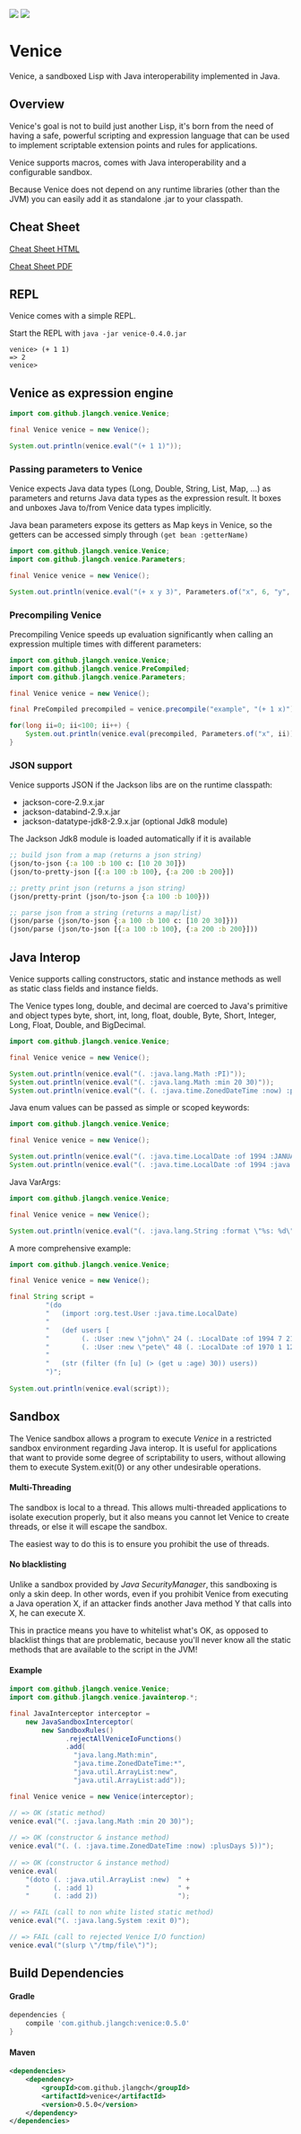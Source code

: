 [![](https://cdn.rawgit.com/jlangch/venice/cd3133bb/license.svg)](./LICENSE)
[![](https://cdn.rawgit.com/jlangch/venice/cd3133bb/maven-central.svg)](http://mvnrepository.com/artifact/com.github.jlangch/venice)


# Venice

Venice, a sandboxed Lisp with Java interoperability implemented in Java.


## Overview

Venice's goal is not to build just another Lisp, it's born from the need of 
having a safe, powerful scripting and expression language that can be used 
to implement scriptable extension points and rules for applications.

Venice supports macros, comes with Java interoperability and a configurable 
sandbox.

Because Venice does not depend on any runtime libraries (other than the JVM) you 
can easily add it as standalone .jar to your classpath.

 
## Cheat Sheet

[Cheat Sheet HTML](https://cdn.rawgit.com/jlangch/venice/cd3133bb/cheatsheet.html)

[Cheat Sheet PDF](https://cdn.rawgit.com/jlangch/venice/cd3133bb/cheatsheet.pdf)


## REPL

Venice comes with a simple REPL.

Start the REPL with `java -jar venice-0.4.0.jar`

```text
venice> (+ 1 1)
=> 2
venice>
```

## Venice as expression engine

```java
import com.github.jlangch.venice.Venice;

final Venice venice = new Venice();

System.out.println(venice.eval("(+ 1 1)"));
```


### Passing parameters to Venice

Venice expects Java data types (Long, Double, String, List, Map, ...) as 
parameters and returns Java data types as the expression result. It boxes 
and unboxes Java to/from Venice data types implicitly.

Java bean parameters expose its getters as Map keys in Venice, so the 
getters can be accessed simply through `(get bean :getterName)`


```java
import com.github.jlangch.venice.Venice;
import com.github.jlangch.venice.Parameters;

final Venice venice = new Venice();

System.out.println(venice.eval("(+ x y 3)", Parameters.of("x", 6, "y", 3L)));
```


### Precompiling Venice

Precompiling Venice speeds up evaluation significantly when calling an expression multiple times with different parameters:

```java
import com.github.jlangch.venice.Venice;
import com.github.jlangch.venice.PreCompiled;
import com.github.jlangch.venice.Parameters;

final Venice venice = new Venice();

final PreCompiled precompiled = venice.precompile("example", "(+ 1 x)");

for(long ii=0; ii<100; ii++) {
    System.out.println(venice.eval(precompiled, Parameters.of("x", ii)));
}
```

### JSON support

Venice supports JSON if the Jackson libs are on the runtime classpath:

 - jackson-core-2.9.x.jar
 - jackson-databind-2.9.x.jar
 - jackson-datatype-jdk8-2.9.x.jar (optional Jdk8 module)
 
The Jackson Jdk8 module is loaded automatically if it is available
 

```clojure
;; build json from a map (returns a json string)
(json/to-json {:a 100 :b 100 c: [10 20 30]})
(json/to-pretty-json [{:a 100 :b 100}, {:a 200 :b 200}])

;; pretty print json (returns a json string)
(json/pretty-print (json/to-json {:a 100 :b 100}))

;; parse json from a string (returns a map/list)
(json/parse (json/to-json {:a 100 :b 100 c: [10 20 30]}))
(json/parse (json/to-json [{:a 100 :b 100}, {:a 200 :b 200}]))
```


## Java Interop

Venice supports calling constructors, static and instance methods as well as 
static class fields and instance fields.

The Venice types long, double, and decimal are coerced to Java's primitive and
object types byte, short, int, long, float, double, Byte, Short, Integer, Long, 
Float, Double, and BigDecimal.


```java
import com.github.jlangch.venice.Venice;

final Venice venice = new Venice();

System.out.println(venice.eval("(. :java.lang.Math :PI)"));
System.out.println(venice.eval("(. :java.lang.Math :min 20 30)"));
System.out.println(venice.eval("(. (. :java.time.ZonedDateTime :now) :plusDays 5)"));
```


Java enum values can be passed as simple or scoped keywords:

```java
import com.github.jlangch.venice.Venice;

final Venice venice = new Venice();

System.out.println(venice.eval("(. :java.time.LocalDate :of 1994 :JANUARY 21)"));
System.out.println(venice.eval("(. :java.time.LocalDate :of 1994 :java.time.Month.JANUARY 21)"));
```


Java VarArgs:

```java
import com.github.jlangch.venice.Venice;

final Venice venice = new Venice();

System.out.println(venice.eval("(. :java.lang.String :format \"%s: %d\" '(\"abc\" 100))"));
```


A more comprehensive example:

```java
import com.github.jlangch.venice.Venice;

final Venice venice = new Venice();

final String script =
         "(do                                                                  \n" +
         "   (import :org.test.User :java.time.LocalDate)                      \n" +
         "                                                                     \n" +
         "   (def users [                                                      \n" +
         "        (. :User :new \"john\" 24 (. :LocalDate :of 1994 7 21)))     \n" +
         "        (. :User :new \"pete\" 48 (. :LocalDate :of 1970 1 12))) ])  \n" +
         "                                                                     \n" +
         "   (str (filter (fn [u] (> (get u :age) 30)) users))                 \n" + 
         ")";
         
System.out.println(venice.eval(script));
```

## Sandbox

The Venice sandbox allows a program to execute _Venice_ in a restricted sandbox 
environment regarding Java interop. It is useful for applications that want 
to provide some degree of scriptability to users, without allowing them to 
execute System.exit(0) or any other undesirable operations.


#### Multi-Threading

The sandbox is local to a thread. This allows multi-threaded applications to 
isolate execution properly, but it also means you cannot let Venice to create 
threads, or else it will escape the sandbox.

The easiest way to do this is to ensure you prohibit the use of threads.


#### No blacklisting

Unlike a sandbox provided by _Java SecurityManager_, this sandboxing is only a 
skin deep. In other words, even if you prohibit Venice from executing a Java 
operation X, if an attacker finds another Java method Y that calls into X, he 
can execute X.

This in practice means you have to whitelist what's OK, as opposed to blacklist 
things that are problematic, because you'll never know all the static methods 
that are available to the script in the JVM!


#### Example

```java
import com.github.jlangch.venice.Venice;
import com.github.jlangch.venice.javainterop.*;

final JavaInterceptor interceptor =
    new JavaSandboxInterceptor(
        new SandboxRules()
              .rejectAllVeniceIoFunctions()
              .add(
                "java.lang.Math:min", 
                "java.time.ZonedDateTime:*", 
                "java.util.ArrayList:new",
                "java.util.ArrayList:add"));

final Venice venice = new Venice(interceptor);

// => OK (static method)
venice.eval("(. :java.lang.Math :min 20 30)"); 
    
// => OK (constructor & instance method)
venice.eval("(. (. :java.time.ZonedDateTime :now) :plusDays 5))"); 
 
// => OK (constructor & instance method)
venice.eval(
    "(doto (. :java.util.ArrayList :new)  " +
    "      (. :add 1)                     " +
    "      (. :add 2))                    ");

// => FAIL (call to non white listed static method)
venice.eval("(. :java.lang.System :exit 0)"); 

// => FAIL (call to rejected Venice I/O function)
venice.eval("(slurp \"/tmp/file\")"); 
```


## Build Dependencies


#### Gradle

```groovy
dependencies {
    compile 'com.github.jlangch:venice:0.5.0'
}
```


#### Maven

```xml
<dependencies>
    <dependency>
        <groupId>com.github.jlangch</groupId>
        <artifactId>venice</artifactId>
        <version>0.5.0</version>
    </dependency>
</dependencies>
```


